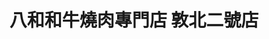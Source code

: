 ---
title: "八和和牛燒肉專門店 敦北二號店"
description: "八和和牛燒肉專門店 敦北二號店"
layout: shop
keywords:
  - 美食競賽
  - 台灣美食
  - 美食精選
datePublished: "2025-06-30"
dateModified: "2025-07-05"
city: "台北市"
district: "松山區"
address: "10547台北市松山區敦化北路100號"
phone: "0227123442"
geo: "25.052249057921294, 121.548386768228"
google_map: "https://maps.app.goo.gl/WWXY5hVwQRkv2LEq6"
footinder: ""
official: "https://www.facebook.com/BAHO.YAKINIKU/"
award:
  - name: "500盤"
    year: "2024"
    entries:
      - dishes:
          - "法式吐司"

---